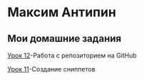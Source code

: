 # Максим Антипин
## Мои домашние задания


[Урок 12](https://lud1kkk.github.io "Моя готовая домашка")-Работа с репозиторием на GitHub


[Урок 11](https://Lud1kkk.github.io "Урок по сниппетам")-Создание сниппетов

